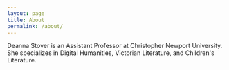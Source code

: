 ```yaml
---
layout: page
title: About
permalink: /about/
---
```


Deanna Stover is an Assistant Professor at Christopher Newport University. She specializes in Digital Humanities, Victorian Literature, and Children's Literature.
